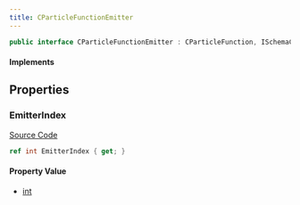 ```yaml
---
title: CParticleFunctionEmitter
---
```


```csharp
public interface CParticleFunctionEmitter : CParticleFunction, ISchemaClass<CParticleFunction>, ISchemaClass<CParticleFunctionEmitter>, ISchemaField, ISchemaClass, INativeHandle
```

#### Implements

## Properties

### EmitterIndex

[Source Code](https://github.com/swiftly-solution/swiftlys2/blob/main/managed/src/SwiftlyS2.Generated/Schemas/Interfaces/CParticleFunctionEmitter.cs#L17)

```csharp
ref int EmitterIndex { get; }
```

#### Property Value

- [int](https://learn.microsoft.com/dotnet/api/system.int32)

